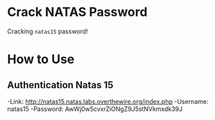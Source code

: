 # Crack NATAS Password

Cracking `natas15` password!

#

# How to Use

## Authentication Natas 15

-Link: http://natas15.natas.labs.overthewire.org/index.php
-Username: natas15
-Password: AwWj0w5cvxrZiONgZ9J5stNVkmxdk39J
